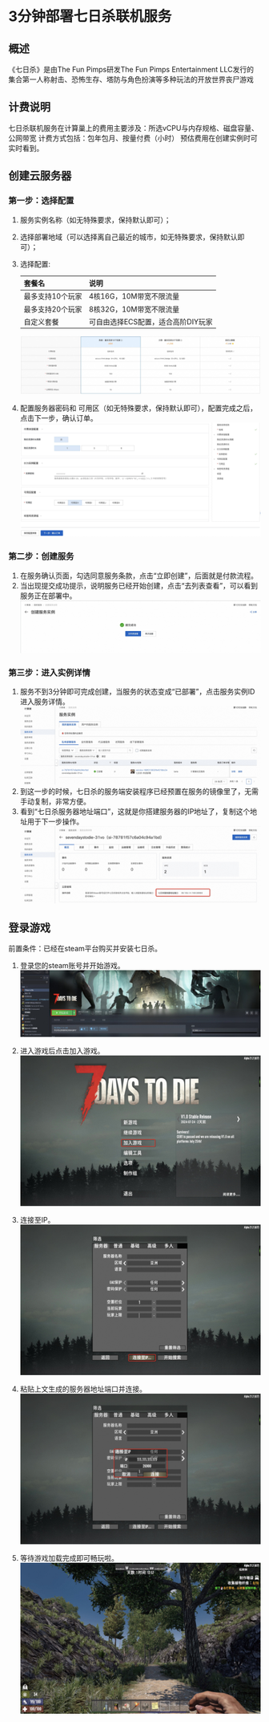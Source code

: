 # 3分钟部署七日杀联机服务

## 概述

《七日杀》是由The Fun Pimps研发The Fun Pimps Entertainment LLC发行的集合第一人称射击、恐怖生存、塔防与角色扮演等多种玩法的开放世界丧尸游戏

## 计费说明

七日杀联机服务在计算巢上的费用主要涉及：所选vCPU与内存规格、磁盘容量、公网带宽
计费方式包括：包年包月、按量付费（小时）
预估费用在创建实例时可实时看到。

## 创建云服务器

### 第一步：选择配置

1. 服务实例名称（如无特殊要求，保持默认即可）；
2. 选择部署地域（可以选择离自己最近的城市，如无特殊要求，保持默认即可）；
3. 选择配置:

   | 套餐名 | 说明 |
      |-----------|------------------------------------|
   | 最多支持10个玩家 | 4核16G，10M带宽不限流量 |
   | 最多支持20个玩家 | 8核32G，10M带宽不限流量 |
   | 自定义套餐 | 可自由选择ECS配置，适合高阶DIY玩家 |
   ![1.jpg](1.jpg)

4. 配置服务器密码和 可用区（如无特殊要求，保持默认即可），配置完成之后，点击下一步，确认订单。
   ![1.jpg](2.jpg)

### 第二步：创建服务

1. 在服务确认页面，勾选同意服务条款，点击“立即创建”，后面就是付款流程。
2. 当出现提交成功提示，说明服务已经开始创建，点击“去列表查看”，可以看到服务正在部署中。
   ![1.jpg](3.jpg)

### 第三步：进入实例详情

1. 服务不到3分钟即可完成创建，当服务的状态变成“已部署”，点击服务实例ID进入服务详情。
   ![1.jpg](4.jpg)
2. 到这一步的时候，七日杀的服务端安装程序已经预置在服务的镜像里了，无需手动复制，非常方便。
3. 看到“七日杀服务器地址端口”，这就是你搭建服务器的IP地址了，复制这个地址用于下一步操作。
   ![1.jpg](5.jpg)

## 登录游戏

前置条件：已经在steam平台购买并安装七日杀。

1. 登录您的steam账号并开始游戏。
   ![1.jpg](game_1.jpg)

2. 进入游戏后点击加入游戏。
   ![1.jpg](game_2.jpg)

3. 连接至IP。
   ![1.jpg](game_3.jpg)

4. 粘贴上文生成的服务器地址端口并连接。
   ![1.jpg](game_4.jpg)

5. 等待游戏加载完成即可畅玩啦。
   ![1.jpg](game_5.jpg)
